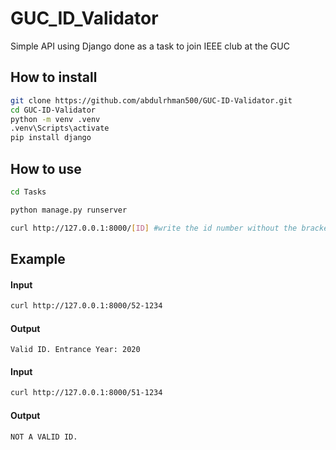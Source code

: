 # GUC_ID_Validator
 Simple API using Django done as a task to join IEEE club at the GUC

## How to install
```bash
git clone https://github.com/abdulrhman500/GUC-ID-Validator.git
cd GUC-ID-Validator
python -m venv .venv
.venv\Scripts\activate
pip install django
```
## How to use
```bash
cd Tasks

python manage.py runserver

curl http://127.0.0.1:8000/[ID] #write the id number without the brackets
```
## Example 

#### Input
```bash
curl http://127.0.0.1:8000/52-1234
```
####  Output
```
Valid ID. Entrance Year: 2020
```

####  Input
```bash
curl http://127.0.0.1:8000/51-1234
```
#### Output
```
NOT A VALID ID.
```
